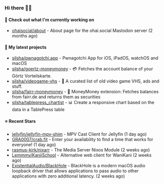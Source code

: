 ### Hi there 🦊👋

#### 👷 Check out what I'm currently working on

- [ohaisocial/about](https://github.com/ohaisocial/about) - About page for the ohai.social Mastodon server (2 months ago)

#### 🌱 My latest projects

- [silsha/pwnagotchi.app](https://github.com/silsha/pwnagotchi.app) - Pwnagotchi App for iOS, iPadOS, watchOS and macOS
- [silsha/goertz-moneymoney](https://github.com/silsha/goertz-moneymoney) - 💳 Fetches the account balance of your Görtz Vorteilskarte.
- [silsha/videogame-vhs](https://github.com/silsha/videogame-vhs) - 👾 A curated list of old video game VHS, ads and stuff.
- [silsha/fairr-moneymoney](https://github.com/silsha/fairr-moneymoney) - 💸 MoneyMoney extension: Fetches balances from fairr.de and returns them as securities
- [silsha/tablepress_chartist](https://github.com/silsha/tablepress_chartist) - 📊 Create a responsive chart based on the data in a TablePress table

#### ⭐ Recent Stars

- [jellyfin/jellyfin-mpv-shim](https://github.com/jellyfin/jellyfin-mpv-shim) - MPV Cast Client for Jellyfin (1 day ago)
- [GRA0007/crab.fit](https://github.com/GRA0007/crab.fit) - Enter your availability to find a time that works for everyone! (1 day ago)
- [rasmus-kirk/nixarr](https://github.com/rasmus-kirk/nixarr) - The Media Server Nixos Module (2 weeks ago)
- [Lemmmy/KanjiSchool](https://github.com/Lemmmy/KanjiSchool) - Alternative web client for WaniKani (2 weeks ago)
- [ExistentialAudio/BlackHole](https://github.com/ExistentialAudio/BlackHole) - BlackHole is a modern macOS audio loopback driver that allows applications to pass audio to other applications with zero additional latency. (2 weeks ago)
